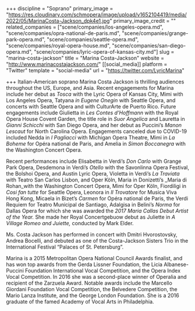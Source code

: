 +++
discipline = "Soprano"
primary_image = "https://res.cloudinary.com/schmopera/image/upload/v1652104419/media/2022/05/MarinaCosta-Jackson_dpk4e1.jpg"
primary_image_credit = ""
related_companies = ["scene/companies/los-angeles-opera.md", "scene/companies/opra-national-de-paris.md", "scene/companies/grange-park-opera.md", "scene/companies/seattle-opera.md", "scene/companies/royal-opera-house.md", "scene/companies/san-diego-opera.md", "scene/companies/lyric-opera-of-kansas-city.md"]
slug = "marina-costa-jackson"
title = "Marina Costa-Jackson"
website = "http://www.marinacostajackson.com/"
[[social_media]]
platform = "Twitter"
template = "social-media"
url = "https://twitter.com/LyricMarina"

+++
Italian-American soprano Marina Costa Jackson is thrilling audiences throughout the US, Europe, and Asia. Recent engagements for Marina include her debut as _Tosca_ with the Lyric Opera of Kansas City, Mimi with Los Angeles Opera, Tatyana _in Eugene Onegin_ with Seattle Opera, and concerts with Seattle Opera and with CulturArte de Puerto Rico. Future engagements include Giulietta in _Les Contes d’Hoffmann_ with the Royal Opera House Covent Garden, the title role in _Suor Angelica_ and Lauretta in _Gianni Schicchi_ with San Diego Opera, and her debut as Puccini’s _Manon Lescaut_ for North Carolina Opera. Engagements canceled due to COVID-19 included Nedda in _I Pagliacci_ with Michigan Opera Theatre, Mimi in _La Boheme_ for Opéra national de Paris, and Amelia in _Simon Boccanegra_ with the Washington Concert Opera.

Recent performances include Elisabetta in Verdi’s _Don Carlo_ with Grange Park Opera, Desdemona in Verdi’s _Otello_ with the Savonlinna Opera Festival, the Bolshoi Opera, and Austin Lyric Opera, Violetta in Verdi’s _La Traviata_ with Teatro San Carlos Lisbon, and Oper Köln, Maria in Donizetti’s _Maria di Rohan_with the Washington Concert Opera, Mimi for Oper Köln, Fiordiligi in _Cosi fan tutte_ for Seattle Opera, Leonora in _Il Trovatore_ for Musica Viva Hong Kong, Micaela in Bizet’s _Carmen_ for Opéra national de Paris, the Verdi Requiem for Teatro Municipal de Santiago, Adalgisa in Belini’s _Norma_ for Dallas Opera for which she was awarded the _2017 Maria Callas Debut Artist of the Year._ She made her Royal Concertgebuow debut as Juliette in _A Village Romeo and Juiette,_ conducted by Mark Elder.

Ms. Costa Jackson has performed in concert with Dmitri Hvorostovsky, Andrea Bocelli, and debuted as one of the Costa-Jackson Sisters Trio in the International Festival “Palaces of St. Petersburg”.

Marina is a 2015 Metropolitan Opera National Council Awards finalist, and has won top awards from the Gerda Lissner Foundation, the Licia Albanese-Puccini Foundation International Vocal Competition, and the Opera Index Vocal Competition. In 2016 she was a second-place winner of Operalia and recipient of the Zarzuela Award. Notable awards include the Marcello Giordani Foundation Vocal Competition, the Belvedere Competition, the Mario Lanza Institute, and the George London Foundation. She is a 2016 graduate of the famed Academy of Vocal Arts in Philadelphia.